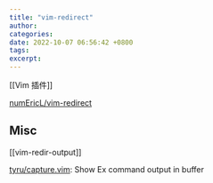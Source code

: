 ```yaml
---
title: "vim-redirect"
author: 
categories: 
date: 2022-10-07 06:56:42 +0800
tags: 
excerpt: 
---
```


[[Vim 插件]]

[numEricL/vim-redirect](https://github.com/numEricL/vim-redirect)




## Misc

[[vim-redir-output]]


[tyru/capture.vim](https://github.com/tyru/capture.vim): Show Ex command output in buffer




